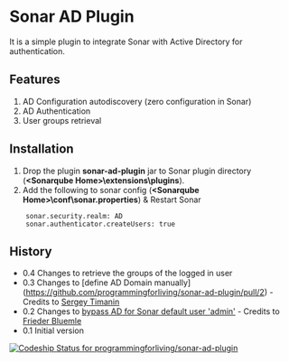 Sonar AD Plugin
===============

It is a simple plugin to integrate Sonar with Active Directory for authentication.

Features
--------
1. AD Configuration autodiscovery (zero configuration in Sonar)
2. AD Authentication
3. User groups retrieval


Installation 
------------ 
1. Drop the plugin **sonar-ad-plugin** jar to Sonar plugin directory (**&lt;Sonarqube Home&gt;\extensions\plugins**).
2. Add the following to sonar config (**&lt;Sonarqube Home&gt;\conf\sonar.properties**) & Restart Sonar
```properties
	sonar.security.realm: AD
	sonar.authenticator.createUsers: true  
```


History
-------
*  0.4  Changes to retrieve the groups of the logged in user
*  0.3  Changes to [define AD Domain manually] (https://github.com/programmingforliving/sonar-ad-plugin/pull/2) - Credits to [Sergey Timanin](https://github.com/timanin)
*  0.2  Changes to [bypass AD for Sonar default user 'admin'](https://github.com/programmingforliving/sonar-ad-plugin/issues/1) - Credits to [Frieder Bluemle](https://github.com/friederbluemle)
*  0.1  Initial version

[ ![Codeship Status for programmingforliving/sonar-ad-plugin](https://codeship.io/projects/4126c120-03a3-0132-04bb-1a827ae27d2a/status)](https://codeship.io/projects/30504)
